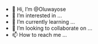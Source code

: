 - 👋 Hi, I’m @Oluwayose
- 👀 I’m interested in ...
- 🌱 I’m currently learning ...
- 💞️ I’m looking to collaborate on ...
- 📫 How to reach me ...

<!---
Oluwayose/Oluwayose is a ✨ special ✨ repository because its `README.md` (this file) appears on your GitHub profile.
You can click the Preview link to take a look at your changes.
--->

